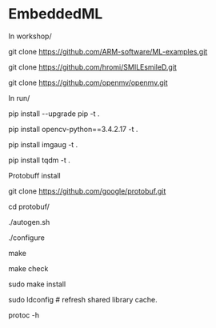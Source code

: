 # EmbeddedML
In workshop/

git clone https://github.com/ARM-software/ML-examples.git

git clone https://github.com/hromi/SMILEsmileD.git

git clone https://github.com/openmv/openmv.git

In run/

pip install --upgrade pip -t .

pip install opencv-python==3.4.2.17 -t .

pip install imgaug -t .

pip install tqdm -t .

Protobuff install

git clone https://github.com/google/protobuf.git

cd protobuf/

./autogen.sh

./configure

make

make check

sudo make install

sudo ldconfig # refresh shared library cache.

protoc -h
